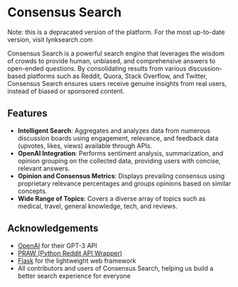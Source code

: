 # Consensus Search

Note: this is a depracated version of the platform. For the most up-to-date version, visit lynksearch.com

Consensus Search is a powerful search engine that leverages the wisdom of crowds to provide human, unbiased, and comprehensive answers to open-ended questions. By consolidating results from various discussion-based platforms such as Reddit, Quora, Stack Overflow, and Twitter, Consensus Search ensures users receive genuine insights from real users, instead of biased or sponsored content.

## Features

- **Intelligent Search**: Aggregates and analyzes data from numerous discussion boards using engagement, relevance, and feedback data (upvotes, likes, views) available through APIs.
- **OpenAI Integration**: Performs sentiment analysis, summarization, and opinion grouping on the collected data, providing users with concise, relevant answers.
- **Opinion and Consensus Metrics**: Displays prevailing consensus using proprietary relevance percentages and groups opinions based on similar concepts.
- **Wide Range of Topics**: Covers a diverse array of topics such as medical, travel, general knowledge, tech, and reviews.


## Acknowledgements

- [OpenAI](https://www.openai.com/) for their GPT-3 API
- [PRAW (Python Reddit API Wrapper)](https://praw.readthedocs.io/)
- [Flask](https://flask.palletsprojects.com/) for the lightweight web framework
- All contributors and users of Consensus Search, helping us build a better search experience for everyone
